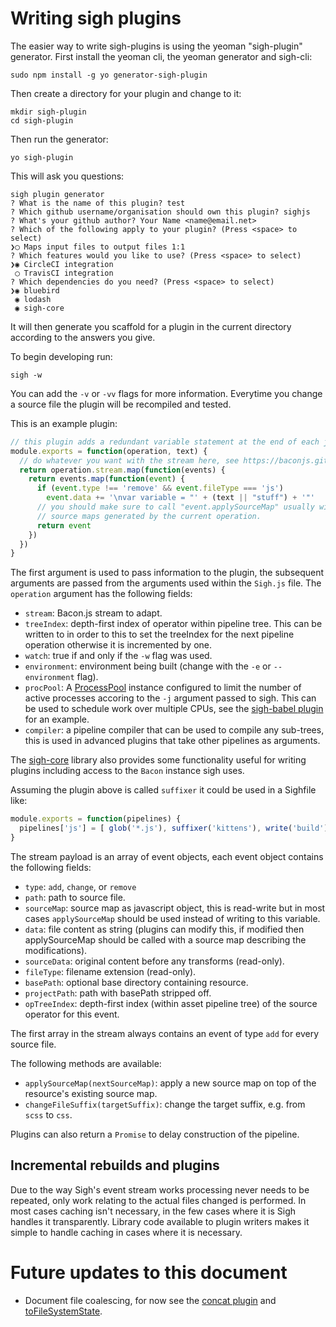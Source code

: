 # Writing sigh plugins

The easier way to write sigh-plugins is using the yeoman "sigh-plugin" generator. First install the yeoman cli, the yeoman generator and sigh-cli:
```
sudo npm install -g yo generator-sigh-plugin
```

Then create a directory for your plugin and change to it:
```
mkdir sigh-plugin
cd sigh-plugin
```

Then run the generator:
```
yo sigh-plugin
```

This will ask you questions:
```
sigh plugin generator
? What is the name of this plugin? test
? Which github username/organisation should own this plugin? sighjs
? What's your github author? Your Name <name@email.net>
? Which of the following apply to your plugin? (Press <space> to select)
❯◯ Maps input files to output files 1:1
? Which features would you like to use? (Press <space> to select)
❯◉ CircleCI integration
 ◯ TravisCI integration
? Which dependencies do you need? (Press <space> to select)
❯◉ bluebird
 ◉ lodash
 ◉ sigh-core
```

It will then generate you scaffold for a plugin in the current directory according to the answers you give.

To begin developing run:

```
sigh -w
```

You can add the `-v` or `-vv` flags for more information. Everytime you change a source file the plugin will be recompiled and tested.

This is an example plugin:
```javascript
// this plugin adds a redundant variable statement at the end of each javascript file
module.exports = function(operation, text) {
  // do whatever you want with the stream here, see https://baconjs.github.io/
  return operation.stream.map(function(events) {
    return events.map(function(event) {
      if (event.type !== 'remove' && event.fileType === 'js')
        event.data += '\nvar variable = "' + (text || "stuff") + '"'
      // you should make sure to call "event.applySourceMap" usually with
      // source maps generated by the current operation.
      return event
    })
  })
}
```
The first argument is used to pass information to the plugin, the subsequent arguments are passed from the arguments used within the `Sigh.js` file. The `operation` argument has the following fields:

 * `stream`: Bacon.js stream to adapt.
 * `treeIndex`: depth-first index of operator within pipeline tree. This can be written to in order to this to set the treeIndex for the next pipeline operation otherwise it is incremented by one.
 * `watch`: true if and only if the `-w` flag was used.
 * `environment`: environment being built (change with the `-e` or `--environment` flag).
 * `procPool`: A [ProcessPool](https://github.com/ohjames/process-pool) instance configured to limit the number of active processes accoring to the `-j` argument passed to sigh. This can be used to schedule work over multiple CPUs, see the [sigh-babel plugin](https://github.com/sighjs/sigh-babel/blob/master/src/index.js) for an example.
 * `compiler`: a pipeline compiler that can be used to compile any sub-trees, this is used in advanced plugins that take other pipelines as arguments.

The [sigh-core](https://github.com/sighjs/sigh-core) library also provides some functionality useful for writing plugins including access to the `Bacon` instance sigh uses.

Assuming the plugin above is called `suffixer` it could be used in a Sighfile like:
```javascript
module.exports = function(pipelines) {
  pipelines['js'] = [ glob('*.js'), suffixer('kittens'), write('build') ]
}
```

The stream payload is an array of event objects, each event object contains the following fields:
  * `type`: `add`, `change`, or `remove`
  * `path`: path to source file.
  * `sourceMap`: source map as javascript object, this is read-write but in most cases `applySourceMap` should be used instead of writing to this variable.
  * `data`: file content as string (plugins can modify this, if modified then applySourceMap should be called with a source map describing the modifications).
  * `sourceData`: original content before any transforms (read-only).
  * `fileType`: filename extension (read-only).
  * `basePath`: optional base directory containing resource.
  * `projectPath`: path with basePath stripped off.
  * `opTreeIndex`: depth-first index (within asset pipeline tree) of the source operator for this event.

The first array in the stream always contains an event of type `add` for every source file.

The following methods are available:
  * `applySourceMap(nextSourceMap)`: apply a new source map on top of the resource's existing source map.
  * `changeFileSuffix(targetSuffix)`: change the target suffix, e.g. from `scss` to `css`.

Plugins can also return a `Promise` to delay construction of the pipeline.

## Incremental rebuilds and plugins

Due to the way Sigh's event stream works processing never needs to be repeated, only work relating to the actual files changed is performed. In most cases caching isn't necessary, in the few cases where it is Sigh handles it transparently. Library code available to plugin writers makes it simple to handle caching in cases where it is necessary.

# Future updates to this document
* Document file coalescing, for now see the [concat plugin](https://github.com/sighjs/sigh/blob/master/src/plugin/concat.js) and [toFileSystemState](https://github.com/sighjs/sigh-core/blob/master/src/stream.js).
